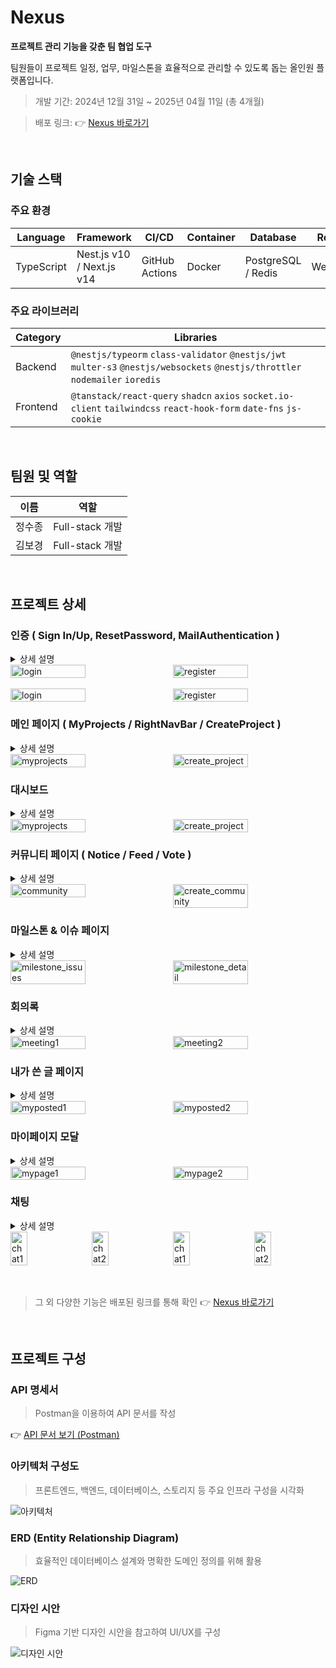 # Nexus

**프로젝트 관리 기능을 갖춘 팀 협업 도구**  

팀원들이 프로젝트 일정, 업무, 마일스톤을 효율적으로 관리할 수 있도록 돕는 올인원 플랫폼입니다.

> 개발 기간: 2024년 12월 31일 ~ 2025년 04월 11일 (총 4개월)

> 배포 링크: 👉 [Nexus 바로가기](http://ec2-13-209-41-52.ap-northeast-2.compute.amazonaws.com/login)

<br>

## 기술 스택

### 주요 환경

| Language    | Framework                 | CI/CD          | Container | Database           | Realtime     | Storage | Deployment |
|-------------|---------------------------|----------------|-----------|---------------------|--------------|---------|-------------|
| TypeScript  | Nest.js v10 / Next.js v14 | GitHub Actions | Docker    | PostgreSQL / Redis | WebSocket    | AWS S3  | AWS EC2     |
### 주요 라이브러리

| Category     | Libraries                                                                                   |
|--------------|---------------------------------------------------------------------------------------------|
| Backend      | `@nestjs/typeorm` `class-validator` `@nestjs/jwt` `multer-s3` `@nestjs/websockets` `@nestjs/throttler` `nodemailer` `ioredis` |
| Frontend     | `@tanstack/react-query` `shadcn` `axios` `socket.io-client` `tailwindcss` `react-hook-form` `date-fns` `js-cookie` |

<br>

## 팀원 및 역할

| 이름     | 역할           |
|----------|----------------|
| 정수종   | Full-stack 개발 |
| 김보경   | Full-stack 개발 |

<br>

## 프로젝트 상세

### 인증 ( Sign In/Up, ResetPassword, MailAuthentication )

<details>
  <summary>상세 설명</summary>

  - google smtp 를 사용한 비밀번호 초기화 과정 (인증번호 전송)

</details>

<div style="display: flex; gap: 1rem; justify-content: center;">
  <img src="https://nexus-s3cloud.s3.ap-northeast-2.amazonaws.com/common/pages/login.png" alt="login" style="width: 49%;" />
  <img src="https://nexus-s3cloud.s3.ap-northeast-2.amazonaws.com/common/pages/register.png" alt="register" style="width: 49%;" />
</div>

<br>

<div style="display: flex; gap: 1rem; justify-content: center;">
  <img src="https://nexus-s3cloud.s3.ap-northeast-2.amazonaws.com/common/pages/reset_password.png" alt="login" style="width: 49%;" />
  <img src="https://nexus-s3cloud.s3.ap-northeast-2.amazonaws.com/common/pages/auth_mail.png" alt="register" style="width: 49%;" />
</div>

### 메인 페이지 ( MyProjects / RightNavBar / CreateProject )
<details>
  <summary>상세 설명</summary>

  - 오늘 날짜를 기준으로 프로젝트 상태를 '진행중', '완료됨', '예정됨'으로 구분하여 표시
  - 우측 내브바를 통해 금일 예정 혹은 진행 중인 일정을 빠르게 확인
  - 프로젝트 생성 (시작일과 마감일에 대한 유효성 검사를 진행, 기본 이미지 선택 또는 1장의 이미지를 직접 업로드)

</details>

<div style="display: flex; gap: 1rem; justify-content: center;">
  <img src="https://nexus-s3cloud.s3.ap-northeast-2.amazonaws.com/common/pages/myproject.png" alt="myprojects" style="width: 49%;" />
  <img src="https://nexus-s3cloud.s3.ap-northeast-2.amazonaws.com/common/pages/create_project.png" alt="create_project" style="width: 49%;" />
</div>

### 대시보드
<details>
  <summary>상세 설명</summary>

  - 프로젝트의 기본 정보, 참여 유저, 커뮤니티 (최신 순), 마일스톤 (금일 기준), 회의록 등을 요약해 보여줌
  - 이메일과 역할을 입력하여 유저를 추가

</details>

<div style="display: flex; gap: 1rem; justify-content: center;">
  <img src="https://nexus-s3cloud.s3.ap-northeast-2.amazonaws.com/common/pages/dashboard.png" alt="myprojects" style="width: 49%;" />
  <img src="https://nexus-s3cloud.s3.ap-northeast-2.amazonaws.com/common/pages/invite_user.png" alt="create_project" style="width: 49%;" />
</div>


### 커뮤니티 페이지 ( Notice / Feed / Vote )
<details>
  <summary>상세 설명</summary>

  - 공지사항, 피드, 투표 세 가지 유형의 게시글 작성이 가능 
  - 파일 및 이미지는 최대 10개까지 첨부 가능  
  - 댓글, 대댓글, 좋아요 기능을 제공
  - 공지사항은 PM만 작성할 수 있으며, 피드와 투표는 모든 유저가 작성 가능
  - 투표는 익명 여부, 단일/다중 선택 여부 설정 가능하며 상태(진행중/마감됨)를 표시

</details>

<div style="display: flex; gap: 1rem; justify-content: center;">
  <img src="https://nexus-s3cloud.s3.ap-northeast-2.amazonaws.com/common/pages/community.png" alt="community" style="width: 49%;" />
  <img src="https://nexus-s3cloud.s3.ap-northeast-2.amazonaws.com/common/pages/create_community.png" alt="create_community" style="width: 49%;" />
</div>

### 마일스톤 & 이슈 페이지
<details>
  <summary>상세 설명</summary>

  - 마일스톤 하위에 이슈들이 정렬되며, 프론트엔드/백엔드 필터링이 가능 
  - 해당 마일스톤에 언급된 유저만 이슈 작성이 가능

</details>


<div style="display: flex; gap: 1rem; justify-content: center;">
  <img src="https://nexus-s3cloud.s3.ap-northeast-2.amazonaws.com/common/pages/milestone_issues.png" alt="milestone_issues" style="width: 49%;" />
  <img src="https://nexus-s3cloud.s3.ap-northeast-2.amazonaws.com/common/pages/milestoneDetail.png" alt="milestone_detail" style="width: 49%;" />
</div>

### 회의록
<details>
  <summary>상세 설명</summary>

  - 회의록을 자유롭게 작성 및 저장

</details>

<div style="display: flex; gap: 1rem; justify-content: center;">
  <img src="https://nexus-s3cloud.s3.ap-northeast-2.amazonaws.com/common/pages/meeting_.png" alt="meeting1" style="width: 49%;" />
  <img src="https://nexus-s3cloud.s3.ap-northeast-2.amazonaws.com/common/pages/meeting.png" alt="meeting2" style="width: 49%;" />
</div>


### 내가 쓴 글 페이지
<details>
  <summary>상세 설명</summary>

  - 현재 프로젝트 내에서 내가 작성한 모든 글을 확인
  - 글 클릭 시 모달 형태로 자세히 확인 가능

</details>

<div style="display: flex; gap: 1rem; justify-content: center;">
  <img src="https://nexus-s3cloud.s3.ap-northeast-2.amazonaws.com/common/pages/myposted.png" alt="myposted1" style="width: 49%;" />
  <img src="https://nexus-s3cloud.s3.ap-northeast-2.amazonaws.com/common/pages/myposted_detail.png" alt="myposted2" style="width: 49%;" />
</div>


### 마이페이지 모달
<details>
  <summary>상세 설명</summary>

  - 본인 기본 정보 조회
  - 이름, 깃허브 주소, 주포지션, 비밀번호 수정 가능

</details>

<div style="display: flex; gap: 1rem; justify-content: center;">
  <img src="https://nexus-s3cloud.s3.ap-northeast-2.amazonaws.com/common/pages/mypage_.png" alt="mypage1" style="width: 49%;" />
  <img src="https://nexus-s3cloud.s3.ap-northeast-2.amazonaws.com/common/pages/mypage.png" alt="mypage2" style="width: 49%;" />
</div>

### 채팅
<details>
  <summary>상세 설명</summary>

  - 개인 / 단체 채팅 기능

</details>

<div style="display: flex; gap: 1rem; justify-content: center;">
  <img src="https://nexus-s3cloud.s3.ap-northeast-2.amazonaws.com/common/pages/chat(1).png" alt="chat1" style="width: 24%;" />
  <img src="https://nexus-s3cloud.s3.ap-northeast-2.amazonaws.com/common/pages/chat(2).png" alt="chat2" style="width: 24%;" />
  <img src="https://nexus-s3cloud.s3.ap-northeast-2.amazonaws.com/common/pages/chat(3).png" alt="chat1" style="width: 24%;" />
  <img src="https://nexus-s3cloud.s3.ap-northeast-2.amazonaws.com/common/pages/chat(4).png" alt="chat2" style="width: 24%;" />
</div>

<br>
<br>


> 그 외 다양한 기능은 배포된 링크를 통해 확인 👉 [Nexus 바로가기](http://ec2-13-209-41-52.ap-northeast-2.compute.amazonaws.com/login)

<br>

## 프로젝트 구성

### API 명세서  

> Postman을 이용하여 API 문서를 작성

👉 [API 문서 보기 (Postman)](https://www.postman.com/orange-sunset-704837/nexus/overview)

### 아키텍처 구성도  

> 프론트엔드, 백엔드, 데이터베이스, 스토리지 등 주요 인프라 구성을 시각화

![아키텍처](https://nexus-s3cloud.s3.ap-northeast-2.amazonaws.com/common/nexus_architecture.png)

### ERD (Entity Relationship Diagram)
 
> 효율적인 데이터베이스 설계와 명확한 도메인 정의를 위해 활용

![ERD](https://nexus-s3cloud.s3.ap-northeast-2.amazonaws.com/common/nexus_erd.png)

### 디자인 시안  

> Figma 기반 디자인 시안을 참고하여 UI/UX를 구성

![디자인 시안](https://nexus-s3cloud.s3.ap-northeast-2.amazonaws.com/common/nexus_figma.png)

